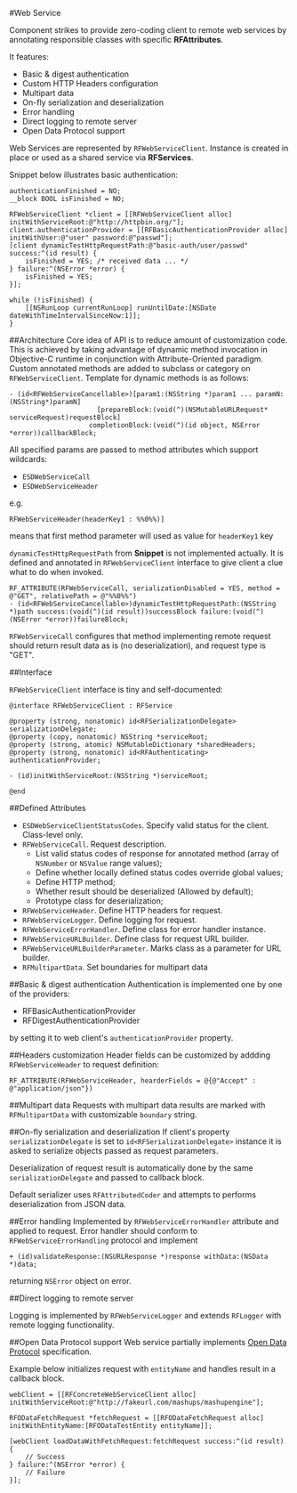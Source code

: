 #Web Service

Component strikes to provide zero-coding client to remote web services by annotating responsible classes with specific  **RFAttributes**.

It features:

* Basic & digest authentication
* Custom HTTP Headers configuration
* Multipart data
* On-fly serialization and deserialization
* Error handling
* Direct logging to remote server
* Open Data Protocol support

Web Services are represented by `RFWebServiceClient`. Instance is created in place or used as a shared service via **RFServices**.

Snippet below illustrates basic authentication:

    authenticationFinished = NO;
    __block BOOL isFinished = NO;
    
    RFWebServiceClient *client = [[RFWebServiceClient alloc] initWithServiceRoot:@"http://httpbin.org/"];
    client.authenticationProvider = [[RFBasicAuthenticationProvider alloc] initWithUser:@"user" password:@"passwd"];
    [client dynamicTestHttpRequestPath:@"basic-auth/user/passwd" success:^(id result) {
        isFinished = YES; /* received data ... */ 
    } failure:^(NSError *error) {
        isFinished = YES;
    }];
    
    while (!isFinished) {
        [[NSRunLoop currentRunLoop] runUntilDate:[NSDate dateWithTimeIntervalSinceNow:1]];
    }

##Architecture
Core idea of API is to reduce amount of customization code. This is achieved by taking advantage of dynamic method invocation in Objective-C runtime in conjunction with Attribute-Oriented paradigm. 
Custom annotated methods are added to subclass or category on `RFWebServiceClient`. Template for dynamic methods is as follows:

	- (id<RFWebServiceCancellable>)[param1:(NSString *)param1 ... paramN:(NSString*)paramN]
                          [prepareBlock:(void(^)(NSMutableURLRequest* serviceRequest)requestBlock]
                        completionBlock:(void(^)(id object, NSError *error))callbackBlock;

All specified params are passed to method attributes which support wildcards:

* `ESDWebServiceCall`
* `ESDWebServiceHeader`

e.g. 

	RFWebServiceHeader(headerKey1 : %%0%%)]

means that first method parameter will used as value for `headerKey1` key 

`dynamicTestHttpRequestPath` from **Snippet** is not implemented actually. It is defined and annotated in `RFWebServiceClient` interface to give client a clue what to do when invoked.

	RF_ATTRIBUTE(RFWebServiceCall, serializationDisabled = YES, method = @"GET", relativePath = @"%%0%%")
	- (id<RFWebServiceCancellable>)dynamicTestHttpRequestPath:(NSString *)path success:(void(^)(id result))successBlock failure:(void(^)(NSError *error))failureBlock;

`RFWebServiceCall` configures that method implementing remote request should return result data as is (no deserialization), and request type is "GET".

##Interface

`RFWebServiceClient` interface is tiny and self-documented:

	@interface RFWebServiceClient : RFService
	
	@property (strong, nonatomic) id<RFSerializationDelegate> serializationDelegate;
	@property (copy, nonatomic) NSString *serviceRoot;
	@property (strong, atomic) NSMutableDictionary *sharedHeaders;
	@property (strong, nonatomic) id<RFAuthenticating> authenticationProvider;
	
	- (id)initWithServiceRoot:(NSString *)serviceRoot;
	
	@end
	
##Defined Attributes

* `ESDWebServiceClientStatusCodes`. Specify valid status for the client. Class-level only.
* `RFWebServiceCall`. Request description. 
	- List valid status codes of response for annotated method (array of `NSNumber` or `NSValue` range values);
	- Define whether locally defined status codes override global values;
	- Define HTTP method;
	- Whether result should be deserialized (Allowed by default); 
	- Prototype class for deserialization;
* `RFWebServiceHeader`. Define HTTP headers for request.
* `RFWebServiceLogger`. Define logging for request.
* `RFWebServiceErrorHandler`. Define class for error handler instance.
* `RFWebServiceURLBuilder`. Define class for request URL builder.
* `RFWebServiceURLBuilderParameter`. Marks class as a parameter for URL builder.
* `RFMultipartData`. Set boundaries for multipart data

##Basic & digest authentication
Authentication is implemented one by one of the providers:

* RFBasicAuthenticationProvider
* RFDigestAuthenticationProvider

by setting it to web client's `authenticationProvider` property.

##Headers customization
Header fields can be customized by addding `RFWebServiceHeader` to request definition:

	RF_ATTRIBUTE(RFWebServiceHeader, hearderFields = @{@"Accept" : @"application/json"})
	
##Multipart data
Requests with multipart data results are marked with `RFMultipartData` with customizable `boundary` string.

##On-fly serialization and deserialization
If client's property `serializationDelegate` is set to `id<RFSerializationDelegate>` instance it is asked to serialize objects passed as request parameters.

Deserialization of request result is automatically done by the same `serializationDelegate` and passed to callback block.

Default serializer uses `RFAttributedCoder` and attempts to performs deserialization from JSON data.

##Error handling
Implemented by `RFWebServiceErrorHandler` attribute and applied to request. Error handler should conform to `RFWebServiceErrorHandling` protocol and implement

	+ (id)validateResponse:(NSURLResponse *)response withData:(NSData *)data;

returning `NSError` object on error.

##Direct logging to remote server

Logging is implemented by `RFWebServiceLogger` and extends `RFLogger` with remote logging functionality.


##Open Data Protocol support
Web service partially implements [Open Data Protocol](http://en.wikipedia.org/wiki/Open_Data_Protocol) specification.

Example below initializes request with `entityName` and handles result in a callback block.  

    webClient = [[RFConcreteWebServiceClient alloc] initWithServiceRoot:@"http://fakeurl.com/mashups/mashupengine"];
    
    RFODataFetchRequest *fetchRequest = [[RFODataFetchRequest alloc] initWithEntityName:[RFODataTestEntity entityName]];

	[webClient loadDataWithFetchRequest:fetchRequest success:^(id result) {
		// Success
    } failure:^(NSError *error) {
        // Failure
    }];